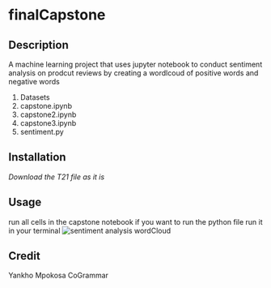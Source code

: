 # finalCapstone
## Description
A machine learning project that uses jupyter notebook to conduct sentiment analysis on prodcut reviews by creating a wordlcoud of positive words and negative words

1. Datasets
2. capstone.ipynb
3. capstone2.ipynb
4. capstone3.ipynb
5. sentiment.py

## Installation
_Download the T21 file as it is_

## Usage
run all cells in the capstone notebook
if you want to run the python file run it in your terminal
![sentiment analysis wordCloud](https://github.com/yankhono1/finalCapstone/assets/113061371/198cdf13-b285-4869-b185-d3021284ac22)


## Credit
Yankho Mpokosa
CoGrammar
